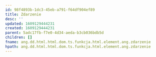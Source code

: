 ```yaml
---
id: 98f4893b-1dc3-45eb-a791-f64df904ef89
title: Zdarzenie
desc: ''
updated: 1609129444231
created: 1609129444231
parent: 5adc17fb-f7e0-4d34-aeda-b3cb036bdb5d
children: []
fname: ang.dd.html.html.dom.ts.funkcja.html.element.ang.zdarzenie
hpath: ang.dd.html.html.dom.ts.funkcja.html.element.ang.zdarzenie
---
```



